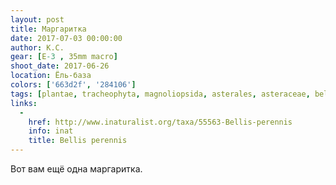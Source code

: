 ```yaml
---
layout: post
title: Маргаритка
date: 2017-07-03 00:00:00
author: К.С.
gear: [E-3 , 35mm macro]
shoot_date: 2017-06-26
location: Ёль-база
colors: ['663d2f', '284106']
tags: [plantae, tracheophyta, magnoliopsida, asterales, asteraceae, bellis, bellis perennis]
links:
  -
    href: http://www.inaturalist.org/taxa/55563-Bellis-perennis
    info: inat
    title: Bellis perennis
---
```

Вот вам ещё одна маргаритка.
